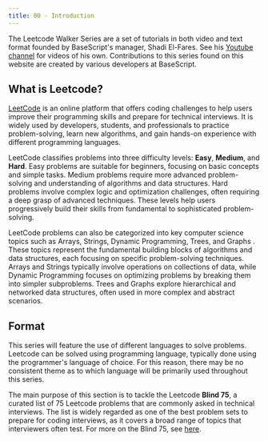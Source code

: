 ```yaml
---
title: 00 - Introduction
---
```


The Leetcode Walker Series are a set of tutorials in both video and text format founded by BaseScript's manager, Shadi El-Fares. See his [Youtube channel](https://www.youtube.com/@shadielfares/featured) for videos of his own. Contributions to this series found on this website are created by various developers at BaseScript.

## What is Leetcode?

[LeetCode](https://leetcode.com/) is an online platform that offers coding challenges to help users improve their programming skills and prepare for technical interviews. It is widely used by developers, students, and professionals to practice problem-solving, learn new algorithms, and gain hands-on experience with different programming languages.

LeetCode classifies problems into three difficulty levels: **Easy**, **Medium**, and **Hard**. Easy problems are suitable for beginners, focusing on basic concepts and simple tasks. Medium problems require more advanced problem-solving and understanding of algorithms and data structures. Hard problems involve complex logic and optimization challenges, often requiring a deep grasp of advanced techniques. These levels help users progressively build their skills from fundamental to sophisticated problem-solving.

LeetCode problems can also be categorized into key computer science topics such as Arrays, Strings, Dynamic Programming, Trees, and Graphs . These topics represent the fundamental building blocks of algorithms and data structures, each focusing on specific problem-solving techniques. Arrays and Strings typically involve operations on collections of data, while Dynamic Programming focuses on optimizing problems by breaking them into simpler subproblems. Trees and Graphs explore hierarchical and networked data structures, often used in more complex and abstract scenarios.

## Format

This series will feature the use of different languages to solve problems. Leetcode can be solved using programming language, typically done using the programmer's language of choice. For this reason, there may be no consistent theme as to which language will be primarily used throughout this series.

The main purpose of this section is to tackle the Leetcode **Blind 75**, a curated list of 75 Leetcode problems that are commonly asked in technical interviews. The list is widely regarded as one of the best problem sets to prepare for coding interviews, as it covers a broad range of topics that interviewers often test. For more on the Blind 75, see [here](https://leetcode.com/discuss/general-discussion/460599/blind-75-leetcode-questions).
